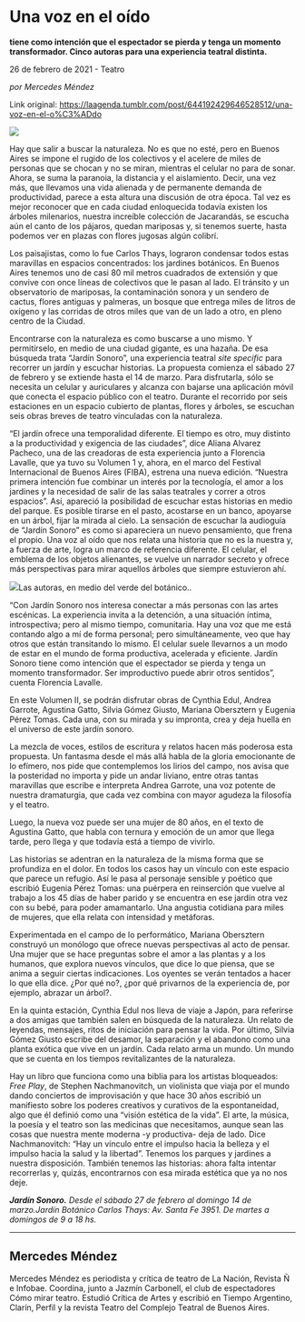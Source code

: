 # Una voz en el oído

**tiene como intención que el espectador se pierda y tenga un momento transformador. Cinco autoras para una experiencia teatral distinta.**

26 de febrero de 2021 - Teatro

_por Mercedes Méndez_

Link original: https://laagenda.tumblr.com/post/644192429646528512/una-voz-en-el-o%C3%ADdo

![](https://64.media.tumblr.com/564723fe8b897f6cab3921113eb3c167/ae05b89351b1eeee-60/s500x750/887142f64cc74bb3150707da0e4f3742c3644a68.jpg)

Hay que salir a buscar la naturaleza. No es que no esté, pero en Buenos Aires se impone el rugido de los colectivos y el acelere de miles de personas que se chocan y no se miran, mientras el celular no para de sonar. Ahora, se suma la paranoia, la distancia y el aislamiento. Decir, una vez más, que llevamos una vida alienada y de permanente demanda de productividad, parece a esta altura una discusión de otra época. Tal vez es mejor reconocer que en cada ciudad enloquecida todavía existen los árboles milenarios, nuestra increíble colección de Jacarandás, se escucha aún el canto de los pájaros, quedan mariposas y, si tenemos suerte, hasta podemos ver en plazas con flores jugosas algún colibrí. 

Los paisajistas, como lo fue Carlos Thays, lograron condensar todos estas maravillas en espacios concentrados: los jardines botánicos. En Buenos Aires tenemos uno de casi 80 mil metros cuadrados de extensión y que convive con once líneas de colectivos que le pasan al lado. El tránsito y un observatorio de mariposas, la contaminación sonora y un sendero de cactus, flores antiguas y palmeras, un bosque que entrega miles de litros de oxígeno y las corridas de otros miles que van de un lado a otro, en pleno centro de la Ciudad.   

Encontrarse con la naturaleza es como buscarse a uno mismo. Y permitírselo, en medio de una ciudad gigante, es una hazaña. De esa búsqueda trata “Jardín Sonoro”, una experiencia teatral *site specific* para recorrer un jardín y escuchar historias. La propuesta comienza el sábado 27 de febrero y se extiende hasta el 14 de marzo. Para disfrutarla, sólo se necesita un celular y auriculares y alcanza con bajarse una aplicación móvil que conecta el espacio público con el teatro. Durante el recorrido por seis estaciones en un espacio cubierto de plantas, flores y árboles, se escuchan seis obras breves de teatro vinculadas con la naturaleza.





“El jardín ofrece una temporalidad diferente. El tiempo es otro, muy distinto a la productividad y exigencia de las ciudades”, dice Aliana Alvarez Pacheco, una de las creadoras de esta experiencia junto a Florencia Lavalle, que ya tuvo su Volumen 1 y, ahora, en el marco del Festival Internacional de Buenos Aires (FIBA), estrena una nueva edición. “Nuestra primera intención fue combinar un interés por la tecnología, el amor a los jardines y la necesidad de salir de las salas teatrales y correr a otros espacios”. Así, apareció la posibilidad de escuchar estas historias en medio del parque. Es posible tirarse en el pasto, acostarse en un banco, apoyarse en un árbol, fijar la mirada al cielo. La sensación de escuchar la audioguía de “Jardín Sonoro” es como si apareciera un nuevo pensamiento, que frena el propio. Una voz al oído que nos relata una historia que no es la nuestra y, a fuerza de arte, logra un marco de referencia diferente. El celular, el emblema de los objetos alienantes, se vuelve un narrador secreto y ofrece más perspectivas para mirar aquellos árboles que siempre estuvieron ahí. 

![](https://64.media.tumblr.com/564723fe8b897f6cab3921113eb3c167/ae05b89351b1eeee-60/s500x750/887142f64cc74bb3150707da0e4f3742c3644a68.jpg)Las autoras, en medio del verde del botánico..

“Con Jardín Sonoro nos interesa conectar a más personas con las artes escénicas. La experiencia invita a la detención, a una situación íntima, introspectiva; pero al mismo tiempo, comunitaria. Hay una voz que me está contando algo a mí de forma personal; pero simultáneamente, veo que hay otros que están transitando lo mismo. El celular suele llevarnos a un modo de estar en el mundo de forma productiva, acelerada y eficiente. Jardín Sonoro tiene como intención que el espectador se pierda y tenga un momento transformador. Ser improductivo puede abrir otros sentidos”, cuenta Florencia Lavalle. 

En este Volumen II, se podrán disfrutar obras de Cynthia Edul, Andrea Garrote, Agustina Gatto, Silvia Gómez Giusto, Mariana Obersztern y Eugenia Pérez Tomas. Cada una, con su mirada y su impronta, crea y deja huella en el universo de este jardín sonoro.

La mezcla de voces, estilos de escritura y relatos hacen más  poderosa esta propuesta. Un fantasma desde el más allá habla de la gloria emocionante de lo efímero, nos pide que contemplemos los lirios del campo, nos avisa que la posteridad no importa y pide un andar liviano, entre otras tantas maravillas que escribe e interpreta Andrea Garrote, una voz potente de nuestra dramaturgia, que cada vez combina con mayor agudeza la filosofía y el teatro.

Luego, la nueva voz puede ser una mujer de 80 años, en el texto de Agustina Gatto, que habla con ternura y emoción de un amor que llega tarde, pero llega y que todavía está a tiempo de vivirlo. 

Las historias se adentran en la naturaleza de la misma forma que se profundiza en el dolor. En todos los casos hay un vínculo con este espacio que parece un refugio. Así le pasa al personaje sensible y poético que escribió Eugenia Pérez Tomas: una puérpera en reinserción que vuelve al trabajo a los 45 días de haber parido y se encuentra en ese jardín otra vez con su bebé, para poder amamantarlo. Una angustia cotidiana para miles de mujeres, que ella relata con intensidad y metáforas. 

Experimentada en el campo de lo performático, Mariana Obersztern construyó un monólogo que ofrece nuevas perspectivas al acto de pensar. Una mujer que se hace preguntas sobre el amor a las plantas y a los humanos, que explora nuevos vínculos, que dice lo que piensa, que se anima a seguir ciertas indicaciones. Los oyentes se verán tentados a hacer lo que ella dice. ¿Por qué no?, ¿por qué privarnos de la experiencia de, por ejemplo, abrazar un árbol?.  

En la quinta estación, Cynthia Edul nos lleva de viaje a Japón, para referirse a dos amigas que también salen en búsqueda de la naturaleza. Un relato de leyendas, mensajes, ritos de iniciación para pensar la vida. Por último, Silvia Gómez Giusto escribe del desamor, la separación y el abandono como una planta exótica que vive en un jardín. Cada relato arma un mundo. Un mundo que se cuenta en los tiempos revitalizantes de la naturaleza. 

Hay un libro que funciona como una biblia para los artistas bloqueados: *Free Play*, de Stephen Nachmanovitch, un violinista que viaja por el mundo dando conciertos de improvisación y que hace 30 años escribió un manifiesto sobre los poderes creativos y curativos de la espontaneidad, algo que él definió como una “visión estética de la vida”. El arte, la música, la poesía y el teatro son las medicinas que necesitamos, aunque sean las cosas que nuestra mente moderna -y productiva- deja de lado. Dice Nachmanovitch: “Hay un vínculo entre el impulso hacia la belleza y el impulso hacia la salud y la libertad”. Tenemos los parques y jardines a nuestra disposición. También tenemos las historias: ahora falta intentar recorrerlas y, quizás, encontrarnos con esa mirada estética que ya no nos deje. 

***Jardín Sonoro.** Desde el sábado 27 de febrero al domingo 14 de marzo.Jardín Botánico Carlos Thays: Av. Santa Fe 3951. De martes a domingos de 9 a 18 hs.*



---

 Mercedes Méndez
----------------

Mercedes Méndez es periodista y crítica de teatro de La Nación, Revista Ñ e Infobae. Coordina, junto a Jazmín Carbonell, el club de espectadores Cómo mirar teatro. Estudió Crítica de Artes y escribió en Tiempo Argentino, Clarín, Perfil y la revista Teatro del Complejo Teatral de Buenos Aires.

